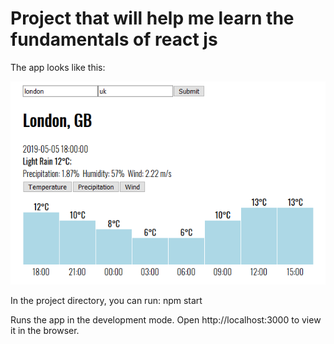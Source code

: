# Project that will help me learn the fundamentals of react js

The app looks like this:

![Weather forecast app](./preview.png)

In the project directory, you can run:
npm start

Runs the app in the development mode.
Open http://localhost:3000 to view it in the browser.

